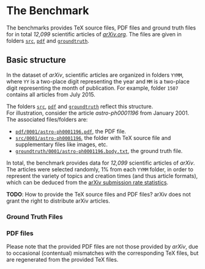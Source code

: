 # The Benchmark

The benchmarks provides TeX source files, PDF files and ground truth files for in total *12,099* scientific articles of [*arXiv.org*](https://arxiv.org/). The files are given in folders [`src`](src), [`pdf`](pdf) and [`groundtruth`](groundtruth).

## Basic structure

In the dataset of *arXiv*, scientific articles are organized in folders `YYMM`, where `YY` is a two-place digit representing the year and `MM` is a two-place digit representing the month of publication. For example, folder `1507` contains all articles from July 2015.

The folders [`src`](src), [`pdf`](pdf) and [`groundtruth`](groundtruth) reflect this structure. <br />
For illustration, consider the article *astro-ph0001196* from January 2001. 
The associated files/folders are:

+ [`pdf/0001/astro-ph0001196.pdf`](pdf/0001/astro-ph0001196.pdf), the PDF file. 
+ [`src/0001/astro-ph0001196`](src/0001/astro-ph0001196), the folder with TeX source file and supplementary files like images, etc.
+ [`groundtruth/0001/astro-ph0001196.body.txt`](groundtruth/0001/astro-ph0001196.body.txt), the ground truth file.

In total, the benchmark provides data for *12,099* scientific articles of *arXiv*.
The articles were selected randomly, 1% from each `YYMM` folder, in order to represent the variety of topics and creation times (and thus article formats), which can be deduced from the [arXiv submission rate statistics](https://arxiv.org/help/stats/2016_by_area/index/).

**TODO**: How to provide the TeX source files and PDF files? arXiv does not grant the right to distribute arXiv articles.

### Ground Truth Files

### PDF files

Please note that the provided PDF files are not those provided by *arXiv*, due to occasional (contentual) mismatches with the corresponding TeX files, but are regenerated from the provided TeX files.

